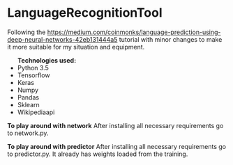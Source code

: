 # LanguageRecognitionTool
Following the https://medium.com/coinmonks/language-prediction-using-deep-neural-networks-42eb131444a5 tutorial with minor changes to make it more suitable for my situation and equipment. 

<ul>
  <b>Technologies used:</b>

<li>Python 3.5</li>
<li>Tensorflow</li>
<li>Keras</li>
<li>Numpy</li>
<li>Pandas</li>
<li>Sklearn</li>
<li>Wikipediaapi</li>
</ul>

<b>To play around with network</b>
After installing all necessary requirements go to network.py. 

<b>To play around with predictor</b>
After installing all necessary requirements go to predictor.py. It already has weights loaded from the training. 

